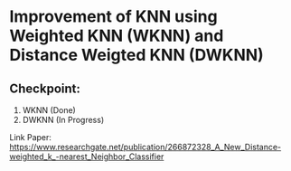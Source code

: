 # Improvement of KNN using Weighted KNN (WKNN) and Distance Weigted KNN (DWKNN)
## Checkpoint:
1. WKNN (Done)
2. DWKNN (In Progress)

Link Paper: https://www.researchgate.net/publication/266872328_A_New_Distance-weighted_k_-nearest_Neighbor_Classifier
